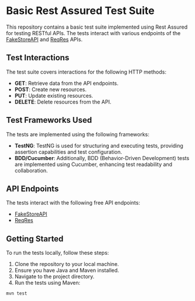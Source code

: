 # Basic Rest Assured Test Suite

This repository contains a basic test suite implemented using Rest Assured for testing RESTful APIs. The tests interact with various endpoints of the [FakeStoreAPI](https://fakestoreapi.com/) and [ReqRes](https://reqres.in/) APIs.

## Test Interactions

The test suite covers interactions for the following HTTP methods:

- **GET**: Retrieve data from the API endpoints.
- **POST**: Create new resources.
- **PUT**: Update existing resources.
- **DELETE**: Delete resources from the API.

## Test Frameworks Used

The tests are implemented using the following frameworks:

- **TestNG**: TestNG is used for structuring and executing tests, providing assertion capabilities and test configuration.
- **BDD/Cucumber**: Additionally, BDD (Behavior-Driven Development) tests are implemented using Cucumber, enhancing test readability and collaboration.

## API Endpoints

The tests interact with the following free API endpoints:

- [FakeStoreAPI](https://fakestoreapi.com/)
- [ReqRes](https://reqres.in/)
  
## Getting Started

To run the tests locally, follow these steps:

1. Clone the repository to your local machine.
2. Ensure you have Java and Maven installed.
3. Navigate to the project directory.
4. Run the tests using Maven:

```bash
mvn test
